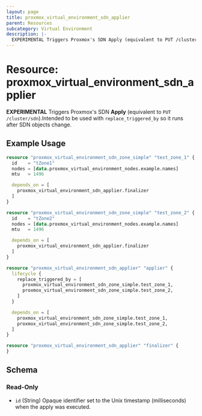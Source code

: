 ```yaml
---
layout: page
title: proxmox_virtual_environment_sdn_applier
parent: Resources
subcategory: Virtual Environment
description: |-
  EXPERIMENTAL Triggers Proxmox's SDN Apply (equivalent to PUT /cluster/sdn).Intended to be used with replace_triggered_by so it runs after SDN objects change.
---
```


# Resource: proxmox_virtual_environment_sdn_applier

**EXPERIMENTAL** Triggers Proxmox's SDN **Apply** (equivalent to `PUT /cluster/sdn`).Intended to be used with `replace_triggered_by` so it runs after SDN objects change.

## Example Usage

```terraform
resource "proxmox_virtual_environment_sdn_zone_simple" "test_zone_1" {
  id    = "tZone1"
  nodes = [data.proxmox_virtual_environment_nodes.example.names]
  mtu   = 1496

  depends_on = [
    proxmox_virtual_environment_sdn_applier.finalizer
  ]
}

resource "proxmox_virtual_environment_sdn_zone_simple" "test_zone_2" {
  id    = "tZone2"
  nodes = [data.proxmox_virtual_environment_nodes.example.names]
  mtu   = 1496

  depends_on = [
    proxmox_virtual_environment_sdn_applier.finalizer
  ]
}

resource "proxmox_virtual_environment_sdn_applier" "applier" {
  lifecycle {
    replace_triggered_by = [
      proxmox_virtual_environment_sdn_zone_simple.test_zone_1,
      proxmox_virtual_environment_sdn_zone_simple.test_zone_2,
    ]
  }

  depends_on = [
    proxmox_virtual_environment_sdn_zone_simple.test_zone_1,
    proxmox_virtual_environment_sdn_zone_simple.test_zone_2,
  ]
}

resource "proxmox_virtual_environment_sdn_applier" "finalizer" {
}
```

<!-- schema generated by tfplugindocs -->
## Schema

### Read-Only

- `id` (String) Opaque identifier set to the Unix timestamp (milliseconds) when the apply was executed.
